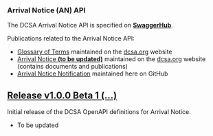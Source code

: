 ### Arrival Notice (AN) API

The DCSA Arrival Notice API is specified on [**SwaggerHub**](https://app.swaggerhub.com/apis/dcsaorg/DCSA_AN).

Publications related to the Arrival Notice API:
- [Glossary of Terms](https://knowledge.dcsa.org/s/glossary) maintained on the [dcsa.org](https://dcsa.org) website
- [Arrival Notice **(to be updated)**](https://dcsa.org/standards/arrival-notice/) maintained on the [dcsa.org](https://dcsa.org) website (contains documents and publications)
- [Arrival Notice Notification](./notification/) maintained here on GitHub

<a name="v100B1"></a>[Release v1.0.0 Beta 1 (...)](https://app.swaggerhub.com/apis-docs/dcsaorg/DCSA_AN/1.0.0-Beta-1)
---
Initial release of the DCSA OpenAPI definitions for Arrival Notice.

- To be updated
